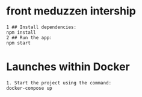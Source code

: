 # front meduzzen intership

    1 ## Install dependencies:
    npm install
    2 ## Run the app:
    npm start

# Launches within Docker

    1. Start the project using the command:
    docker-compose up
